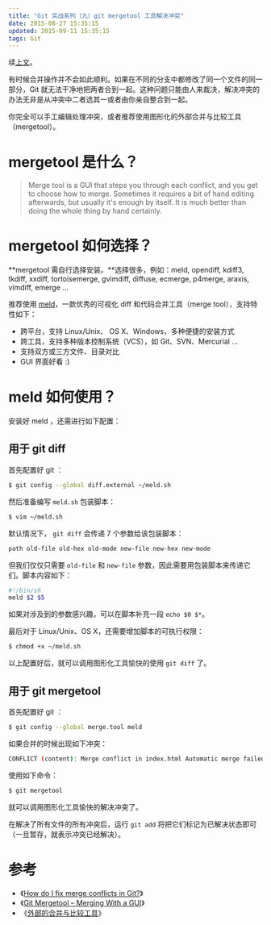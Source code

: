 ```yaml
---
title: "Git 实战系列（九）git mergetool 工具解决冲突"
date: 2015-08-27 15:35:15
updated: 2015-09-11 15:35:15
tags: Git
---
```


续[上文](/2015/08/25/git-resolving-conflicts/)。

有时候合并操作并不会如此顺利。如果在不同的分支中都修改了同一个文件的同一部分，Git 就无法干净地把两者合到一起。这种问题只能由人来裁决，解决冲突的办法无非是从冲突中二者选其一或者由你亲自整合到一起。

你完全可以手工编辑处理冲突，或者推荐使用图形化的外部合并与比较工具（mergetool）。

# mergetool 是什么？

> Merge tool is a GUI that steps you through each conflict, and you get to choose how to merge. Sometimes it requires a bit of hand editing afterwards, but usually it's enough by itself. It is much better than doing the whole thing by hand certainly.

# mergetool 如何选择？

**mergetool 需自行选择安装。**选择很多，例如：meld, opendiff, kdiff3, tkdiff, xxdiff, tortoisemerge, gvimdiff, diffuse, ecmerge, p4merge, araxis, vimdiff, emerge ...

推荐使用 [meld](http://meldmerge.org/)，一款优秀的可视化 diff 和代码合并工具（merge tool），支持特性如下：

* 跨平台，支持 Linux/Unix、 OS X、Windows，多种便捷的安装方式
* 跨工具，支持多种版本控制系统（VCS），如 Git、SVN、Mercurial ...
* 支持双方或三方文件、目录对比
* GUI 界面好看 :)

# meld 如何使用？

安装好 meld ，还需进行如下配置：

## 用于 git diff

首先配置好 git ：

```bash
$ git config --global diff.external ~/meld.sh
```

然后准备编写 `meld.sh` 包装脚本：

```bash
$ vim ~/meld.sh
```

默认情况下， `git diff` 会传递 7 个参数给该包装脚本：

```bash
path old-file old-hex old-mode new-file new-hex new-mode
```

但我们仅仅只需要 `old-file` 和 `new-file` 参数，因此需要用包装脚本来传递它们。脚本内容如下：

```bash
#!/bin/sh
meld $2 $5
```

如果对涉及到的参数感兴趣，可以在脚本补充一段 `echo $0 $*`。

最后对于 Linux/Unix、OS X，还需要增加脚本的可执行权限：

```bash
$ chmod +x ~/meld.sh
```

以上配置好后，就可以调用图形化工具愉快的使用 `git diff` 了。

## 用于 git mergetool

首先配置好 git ：

```bash
$ git config --global merge.tool meld
```

如果合并的时候出现如下冲突：

```bash
CONFLICT (content): Merge conflict in index.html Automatic merge failed; fix conflicts and then commit the result.
```

使用如下命令：

```bash
$ git mergetool
```

就可以调用图形化工具愉快的解决冲突了。

在解决了所有文件的所有冲突后，运行 `git add` 将把它们标记为已解决状态即可（一旦暂存，就表示冲突已经解决）。

# 参考

* 《[How do I fix merge conflicts in Git?](http://stackoverflow.com/questions/161813/fix-merge-conflicts-in-git)》
* 《[Git Mergetool – Merging With a GUI](http://www.gitguys.com/topics/merging-with-a-gui/)》
* 《[外部的合并与比较工具](http://git-scm.com/book/zh/v1/%E8%87%AA%E5%AE%9A%E4%B9%89-Git-%E9%85%8D%E7%BD%AE-Git#外部的合并与比较工具)》